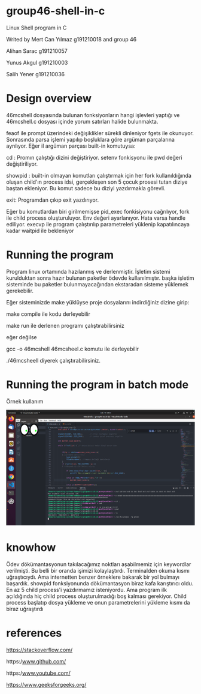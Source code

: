 # group46-shell-in-c
Linux Shell program in C

Writed by Mert Can Yılmaz g191210018 and group 46

Alihan Sarac g191210057

Yunus Akgul g191210003

Salih Yener g191210036


# Design overview

46mcshell dosyasında bulunan fonksiyonların hangi işlevleri yaptığı ve 46mcshell.c dosyası içinde yorum satırları halide bulunmakta.

feaof ile prompt üzerindeki değişiklikler sürekli dinleniyor fgets ile okunuyor. Sonrasında parsa işlemi yapılıp boşluklara göre argüman parçalarına ayrılıyor. Eğer il argüman parçası built-in komutuysa:

cd : Promın çalıştığı dizini değiştiriyor. setenv fonkisyonu ile pwd değeri değiştiriliyor.

showpid : built-in olmayan komutları çalıştırmak için her fork kullanıldığında oluşan child'ın process idsi, gerçekleşen son 5 çocuk prosesi tutan diziye baştan ekleniyor. Bu komut sadece bu diziyi yazdırmakla görevli. 

exit: Programdan çıkıp exit yazdırıyor.

Eğer bu komutlardan biri girilmemişse pid_exec fonkisiyonu cağrılıyor, fork ile child process oluşturuluyor. Env değeri ayarlanıyor. Hata varsa handle ediliyor. execvp ile program çalıştırılıp parametreleri yüklenip kapatılıncaya kadar waitpid ile bekleniyor


# Running the program

Program linux ortamında hazılanmış ve derlenmiştir. İşletim sistemi kurulduktan sonra hazır bulunan paketler ödevde kullanılmıştır. başka işletim sisteminde bu paketler bulunmayacağından ekstaradan sisteme yüklemek gerekebilir.

Eğer sisteminizde make yüklüyse proje dosyalarını indirdiğiniz dizine girip:

make compile  ile kodu derleyebilir

make run   ile derlenen programı çalıştırabilirsiniz

eğer değilse

gcc -o 46mcshell 46mcsheel.c   komutu ile derleyebilir

./46mcsheell diyerek çalıştırabilirsiniz.

# Running the program in batch mode 

Örnek kullanım

![execute](https://raw.githubusercontent.com/DEONSKY/operating-systems-group-46/main/Ekran%20Görüntüsü%20(91).png)

# knowhow

Ödev dökümantasyonun takılacağımız noktları aşabilmemiz için keywordlar verilmişti. Bu belli bir oranda işimizi kolaylaştırdı. Terminalden okuma kısmı uğraştıcıydı. Ama internetten benzer örneklere bakarak bir yol bulmayı başardık. showpid fonksiyonunda dökümantasyon biraz kafa karıştırıcı oldu. En az 5 child process'i yazdırmamız isteniyordu. Ama program ilk açıldığında hiç child process oluşturulmadığı boş kalması gerekiyor. Child process başlatıp dosya yükleme ve onun parametrelerini yükleme kısmı da biraz uğraştırdı

# references

https://stackoverflow.com/

https:/www.github.com/

https:/www.youtube.com/

https://www.geeksforgeeks.org/


